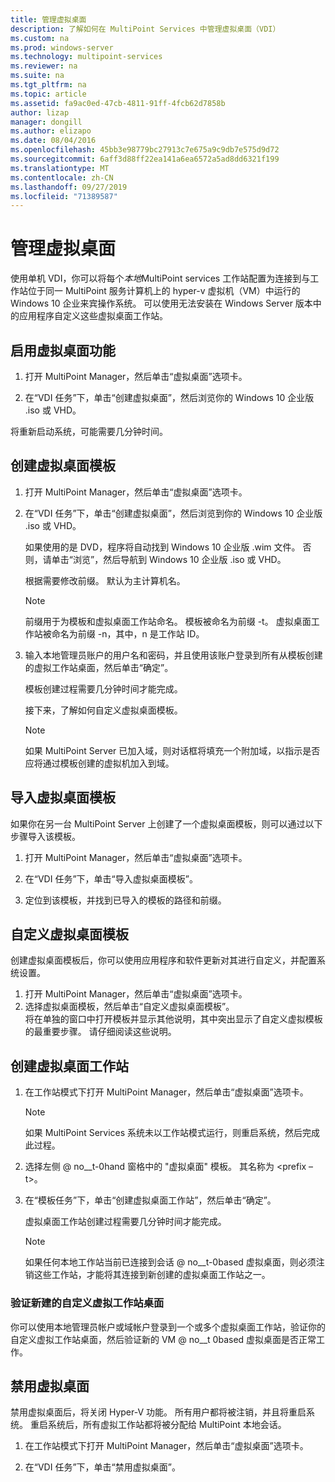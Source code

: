 ```yaml
---
title: 管理虚拟桌面
description: 了解如何在 MultiPoint Services 中管理虚拟桌面（VDI）
ms.custom: na
ms.prod: windows-server
ms.technology: multipoint-services
ms.reviewer: na
ms.suite: na
ms.tgt_pltfrm: na
ms.topic: article
ms.assetid: fa9ac0ed-47cb-4811-91ff-4fcb62d7858b
author: lizap
manager: dongill
ms.author: elizapo
ms.date: 08/04/2016
ms.openlocfilehash: 45bb3e98779bc27913c7e675a9c9db7e575d9d72
ms.sourcegitcommit: 6aff3d88ff22ea141a6ea6572a5ad8dd6321f199
ms.translationtype: MT
ms.contentlocale: zh-CN
ms.lasthandoff: 09/27/2019
ms.locfileid: "71389587"
---
```

# <a name="manage-virtual-desktops"></a>管理虚拟桌面
使用单机 VDI，你可以将每个*本地*MultiPoint services 工作站配置为连接到与工作站位于同一 MultiPoint 服务计算机上的 hyper-v 虚拟机（VM）中运行的 Windows 10 企业来宾操作系统。 可以使用无法安装在 Windows Server 版本中的应用程序自定义这些虚拟桌面工作站。  
  
## <a name="enable-the-virtual-desktop-feature"></a>启用虚拟桌面功能  
  
1.  打开 MultiPoint Manager，然后单击“虚拟桌面”选项卡。  
  
2.  在“VDI 任务”下，单击“创建虚拟桌面”，然后浏览你的 Windows 10 企业版 .iso 或 VHD。  
  
将重新启动系统，可能需要几分钟时间。  
  
## <a name="create-a-virtual-desktop-template"></a>创建虚拟桌面模板  
  
1.  打开 MultiPoint Manager，然后单击“虚拟桌面”选项卡。  
  
2.  在“VDI 任务”下，单击“创建虚拟桌面”，然后浏览到你的 Windows 10 企业版 .iso 或 VHD。  
  
    如果使用的是 DVD，程序将自动找到 Windows 10 企业版 .wim 文件。 否则，请单击“浏览”，然后导航到 Windows 10 企业版 .iso 或 VHD。  
  
    根据需要修改前缀。 默认为主计算机名。  
  
    > [!NOTE]  
    > 前缀用于为模板和虚拟桌面工作站命名。 模板被命名为前缀 \-t。 虚拟桌面工作站被命名为前缀 \-n，其中，n 是工作站 ID。  
  
4.  输入本地管理员账户的用户名和密码，并且使用该账户登录到所有从模板创建的虚拟工作站桌面，然后单击“确定”。  
  
    模板创建过程需要几分钟时间才能完成。  
      
    接下来，了解如何自定义虚拟桌面模板。  
      
    > [!NOTE]  
    > 如果 MultiPoint Server 已加入域，则对话框将填充一个附加域，以指示是否应将通过模板创建的虚拟机加入到域。   
  
## <a name="import-a-virtual-desktop-template"></a>导入虚拟桌面模板  
如果你在另一台 MultiPoint Server 上创建了一个虚拟桌面模板，则可以通过以下步骤导入该模板。  

1.  打开 MultiPoint Manager，然后单击“虚拟桌面”选项卡。  
  
2.  在“VDI 任务”下，单击“导入虚拟桌面模板”。  
  
3.  定位到该模板，并找到已导入的模板的路径和前缀。  
  
## <a name="customize-the-virtual-desktop-template"></a>自定义虚拟桌面模板  
创建虚拟桌面模板后，你可以使用应用程序和软件更新对其进行自定义，并配置系统设置。   

1. 打开 MultiPoint Manager，然后单击“虚拟桌面”选项卡。  
2. 选择虚拟桌面模板，然后单击“自定义虚拟桌面模板”。  
将在单独的窗口中打开模板并显示其他说明，其中突出显示了自定义虚拟模板的最重要步骤。 请仔细阅读这些说明。  
  
## <a name="create-virtual-desktop-stations"></a>创建虚拟桌面工作站  
  
1.  在工作站模式下打开 MultiPoint Manager，然后单击“虚拟桌面”选项卡。  
  
    > [!NOTE]  
    > 如果 MultiPoint Services 系统未以工作站模式运行，则重启系统，然后完成此过程。  
  
2.  选择左侧 @ no__t-0hand 窗格中的 "虚拟桌面" 模板。 其名称为 <prefix –t>。  
  
3.  在“模板任务”下，单击“创建虚拟桌面工作站”，然后单击“确定”。  
  
    虚拟桌面工作站创建过程需要几分钟时间才能完成。  
  
    > [!NOTE]  
    > 如果任何本地工作站当前已连接到会话 @ no__t-0based 虚拟桌面，则必须注销这些工作站，才能将其连接到新创建的虚拟桌面工作站之一。  
  
### <a name="validate-the-newly-created-customized-virtual-station-desktops"></a>验证新建的自定义虚拟工作站桌面  
  
你可以使用本地管理员帐户或域帐户登录到一个或多个虚拟桌面工作站，验证你的自定义虚拟工作站桌面，然后验证新的 VM @ no__t 0based 虚拟桌面是否正常工作。  
  
## <a name="disable-virtual-desktops"></a>禁用虚拟桌面  
  
禁用虚拟桌面后，将关闭 Hyper-V 功能。 所有用户都将被注销，并且将重启系统。 重启系统后，所有虚拟工作站都将被分配给 MultiPoint 本地会话。  

1. 在工作站模式下打开 MultiPoint Manager，然后单击“虚拟桌面”选项卡。  
  
2. 在“VDI 任务”下，单击“禁用虚拟桌面”。 